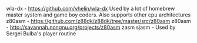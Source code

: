  wla-dx - https://github.com/vhelin/wla-dx Used by a lot of homebrew master system and game boy coders. Also supports other cpu architectures
z80asm - https://github.com/z88dk/z88dk/tree/master/src/z80asm
z80asm - http://savannah.nongnu.org/projects/z80asm
zasm
sjasm - Used by Sergei Bulba's player routine
